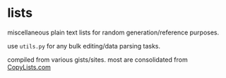 # lists
miscellaneous plain text lists for random generation/reference purposes.

use `utils.py` for any bulk editing/data parsing tasks.

compiled from various gists/sites. most are consolidated from [CopyLists.com](https://copylists.com/)
